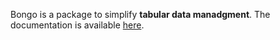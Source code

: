 Bongo is a package to simplify **tabular data manadgment**. The documentation is available [here](https://bongo.readthedocs.io). 